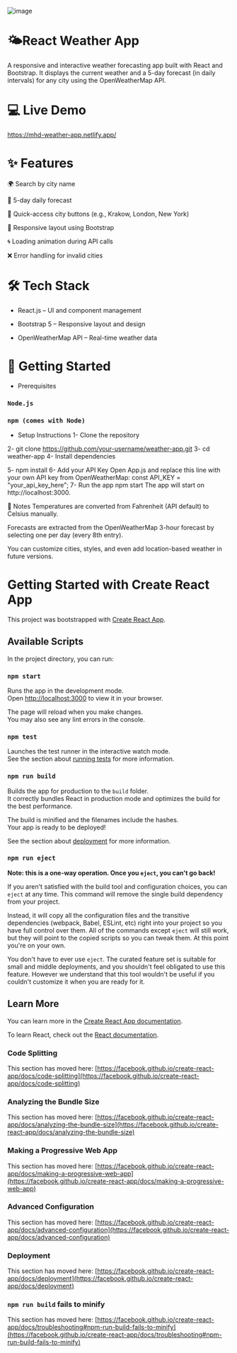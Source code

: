 ![image](https://github.com/user-attachments/assets/bb3ca5e9-24a4-44e3-b8ea-7d42b84be42d)

# 🌤️React Weather App
A responsive and interactive weather forecasting app built with React and Bootstrap.
It displays the current weather and a 5-day forecast (in daily intervals) for any city using the OpenWeatherMap API.

# 💻 Live Demo
https://mhd-weather-app.netlify.app/

# ✨ Features
🌍 Search by city name

📆 5-day daily forecast

🎯 Quick-access city buttons (e.g., Krakow, London, New York)

📱 Responsive layout using Bootstrap

🌀 Loading animation during API calls

❌ Error handling for invalid cities

# 🛠️ Tech Stack
- React.js – UI and component management

- Bootstrap 5 – Responsive layout and design

- OpenWeatherMap API – Real-time weather data

# 🚀 Getting Started
- Prerequisites
### `Node.js`
### `npm (comes with Node)`
- Setup Instructions
1- Clone the repository


2- git clone https://github.com/your-username/weather-app.git
3- cd weather-app
4- Install dependencies

5- npm install
6- Add your API Key
  Open App.js and replace this line with your own API key from OpenWeatherMap:
  const API_KEY = "your_api_key_here";
7- Run the app
   npm start
   The app will start on http://localhost:3000.

📌 Notes
Temperatures are converted from Fahrenheit (API default) to Celsius manually.

Forecasts are extracted from the OpenWeatherMap 3-hour forecast by selecting one per day (every 8th entry).

You can customize cities, styles, and even add location-based weather in future versions.




# Getting Started with Create React App

This project was bootstrapped with [Create React App](https://github.com/facebook/create-react-app).

## Available Scripts

In the project directory, you can run:

### `npm start`

Runs the app in the development mode.\
Open [http://localhost:3000](http://localhost:3000) to view it in your browser.

The page will reload when you make changes.\
You may also see any lint errors in the console.

### `npm test`

Launches the test runner in the interactive watch mode.\
See the section about [running tests](https://facebook.github.io/create-react-app/docs/running-tests) for more information.

### `npm run build`

Builds the app for production to the `build` folder.\
It correctly bundles React in production mode and optimizes the build for the best performance.

The build is minified and the filenames include the hashes.\
Your app is ready to be deployed!

See the section about [deployment](https://facebook.github.io/create-react-app/docs/deployment) for more information.

### `npm run eject`

**Note: this is a one-way operation. Once you `eject`, you can't go back!**

If you aren't satisfied with the build tool and configuration choices, you can `eject` at any time. This command will remove the single build dependency from your project.

Instead, it will copy all the configuration files and the transitive dependencies (webpack, Babel, ESLint, etc) right into your project so you have full control over them. All of the commands except `eject` will still work, but they will point to the copied scripts so you can tweak them. At this point you're on your own.

You don't have to ever use `eject`. The curated feature set is suitable for small and middle deployments, and you shouldn't feel obligated to use this feature. However we understand that this tool wouldn't be useful if you couldn't customize it when you are ready for it.

## Learn More

You can learn more in the [Create React App documentation](https://facebook.github.io/create-react-app/docs/getting-started).

To learn React, check out the [React documentation](https://reactjs.org/).

### Code Splitting

This section has moved here: [https://facebook.github.io/create-react-app/docs/code-splitting](https://facebook.github.io/create-react-app/docs/code-splitting)

### Analyzing the Bundle Size

This section has moved here: [https://facebook.github.io/create-react-app/docs/analyzing-the-bundle-size](https://facebook.github.io/create-react-app/docs/analyzing-the-bundle-size)

### Making a Progressive Web App

This section has moved here: [https://facebook.github.io/create-react-app/docs/making-a-progressive-web-app](https://facebook.github.io/create-react-app/docs/making-a-progressive-web-app)

### Advanced Configuration

This section has moved here: [https://facebook.github.io/create-react-app/docs/advanced-configuration](https://facebook.github.io/create-react-app/docs/advanced-configuration)

### Deployment

This section has moved here: [https://facebook.github.io/create-react-app/docs/deployment](https://facebook.github.io/create-react-app/docs/deployment)

### `npm run build` fails to minify

This section has moved here: [https://facebook.github.io/create-react-app/docs/troubleshooting#npm-run-build-fails-to-minify](https://facebook.github.io/create-react-app/docs/troubleshooting#npm-run-build-fails-to-minify)
